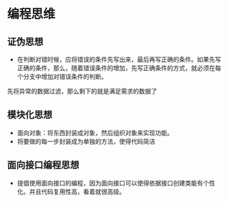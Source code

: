 # 编程思维

## 证伪思想

+ 在判断对错时候，应将错误的条件先写出来，最后再写正确的条件。如果先写正确的条件，那么，随着错误条件的增加，先写正确条件的方式，就必须在每个分支中增加对错误条件的判断。

先将异常的数据过滤，那么剩下的就是满足需求的数据了

## 模块化思想

+ 面向对象：将东西封装成对象，然后组织对象来实现功能。
+ 将要做的每一步封装成为单独的方法，使得代码简洁

## 面向接口编程思想

+ 提倡使用面向接口的编程，因为面向接口可以使得依据接口创建类能有个性化。并且代码复用性高，看着就很高级。